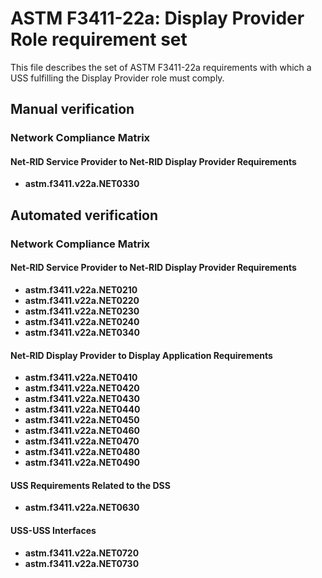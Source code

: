 # ASTM F3411-22a: Display Provider Role requirement set

This file describes the set of ASTM F3411-22a requirements with which a USS fulfilling the Display Provider role must comply.

## Manual verification

### Network Compliance Matrix

#### Net-RID Service Provider to Net-RID Display Provider Requirements

* **astm.f3411.v22a.NET0330**

## Automated verification

### Network Compliance Matrix

#### Net-RID Service Provider to Net-RID Display Provider Requirements

* **astm.f3411.v22a.NET0210**
* **astm.f3411.v22a.NET0220**
* **astm.f3411.v22a.NET0230**
* **astm.f3411.v22a.NET0240**
* **astm.f3411.v22a.NET0340**

#### Net-RID Display Provider to Display Application Requirements

* **astm.f3411.v22a.NET0410**
* **astm.f3411.v22a.NET0420**
* **astm.f3411.v22a.NET0430**
* **astm.f3411.v22a.NET0440**
* **astm.f3411.v22a.NET0450**
* **astm.f3411.v22a.NET0460**
* **astm.f3411.v22a.NET0470**
* **astm.f3411.v22a.NET0480**
* **astm.f3411.v22a.NET0490**

#### USS Requirements Related to the DSS

* **astm.f3411.v22a.NET0630**

#### USS-USS Interfaces

* **astm.f3411.v22a.NET0720**
* **astm.f3411.v22a.NET0730**
